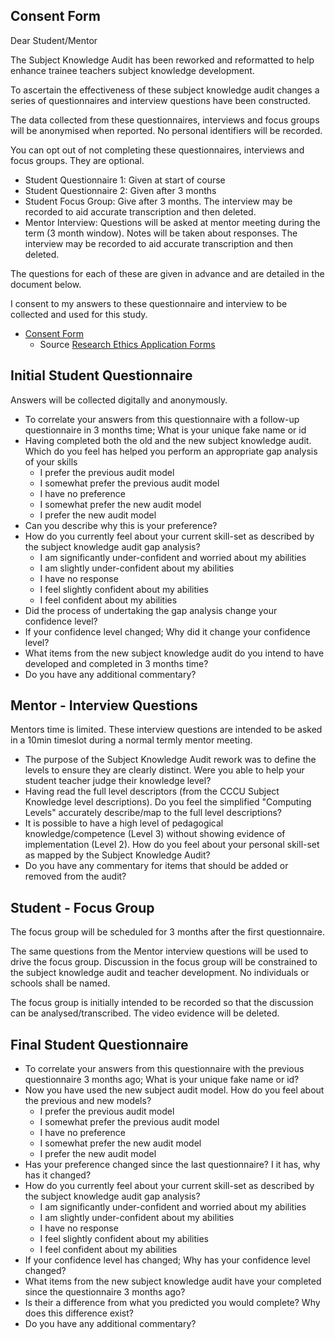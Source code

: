Consent Form
------------

Dear Student/Mentor

The Subject Knowledge Audit has been reworked and reformatted to help enhance trainee teachers subject knowledge development.

To ascertain the effectiveness of these subject knowledge audit changes a series of questionnaires and interview questions have been constructed.

The data collected from these questionnaires, interviews and focus groups will be anonymised when reported. No personal identifiers will be recorded.

You can opt out of not completing these questionnaires, interviews and focus groups. They are optional.

* Student Questionnaire 1: Given at start of course
* Student Questionnaire 2: Given after 3 months
* Student Focus Group: Give after 3 months. The interview may be recorded to aid accurate transcription and then deleted.
* Mentor Interview: Questions will be asked at mentor meeting during the term (3 month window). Notes will be taken about responses. The interview may be recorded to aid accurate transcription and then deleted.

The questions for each of these are given in advance and are detailed in the document below.

I consent to my answers to these questionnaire and interview to be collected and used for this study.

* [Consent Form](https://www.canterbury.ac.uk/research-and-consultancy/governance-and-ethics/docs/Consent-form-Nov19.docx)
    * Source [Research Ethics Application Forms](https://www.canterbury.ac.uk/research-and-consultancy/governance-and-ethics/research-ethics-panel-application-forms.aspx)
    

Initial Student Questionnaire
-----------------------------

Answers will be collected digitally and anonymously.

* To correlate your answers from this questionnaire with a follow-up questionnaire in 3 months time; What is your unique fake name or id
* Having completed both the old and the new subject knowledge audit. Which do you feel has helped you perform an appropriate gap analysis of your skills
    * I prefer the previous audit model
    * I somewhat prefer the previous audit model
    * I have no preference
    * I somewhat prefer the new audit model
    * I prefer the new audit model
* Can you describe why this is your preference?
* How do you currently feel about your current skill-set as described by the subject knowledge audit gap analysis?
    * I am significantly under-confident and worried about my abilities
    * I am slightly under-confident about my abilities
    * I have no response
    * I feel slightly confident about my abilities
    * I feel confident about my abilities
* Did the process of undertaking the gap analysis change your confidence level?
* If your confidence level changed; Why did it change your confidence level?
* What items from the new subject knowledge audit do you intend to have developed and completed in 3 months time?
* Do you have any additional commentary?



Mentor - Interview Questions
----------------------------

Mentors time is limited. These interview questions are intended to be asked in a 10min timeslot during a normal termly mentor meeting.

* The purpose of the Subject Knowledge Audit rework was to define the levels to ensure they are clearly distinct. Were you able to help your student teacher judge their knowledge level?
* Having read the full level descriptors (from the CCCU Subject Knowledge level descriptions). Do you feel the simplified "Computing Levels" accurately describe/map to the full level descriptions?
* It is possible to have a high level of pedagogical knowledge/competence (Level 3) without showing evidence of implementation (Level 2). How do you feel about your personal skill-set as mapped by the Subject Knowledge Audit?
* Do you have any commentary for items that should be added or removed from the audit?


Student - Focus Group
---------------------

The focus group will be scheduled for 3 months after the first questionnaire.

The same questions from the Mentor interview questions will be used to drive the focus group.
Discussion in the focus group will be constrained to the subject knowledge audit and teacher development. No individuals or schools shall be named.

The focus group is initially intended to be recorded so that the discussion can be analysed/transcribed. The video evidence will be deleted.


Final Student Questionnaire
---------------------------

* To correlate your answers from this questionnaire with the previous questionnaire 3 months ago; What is your unique fake name or id?
* Now you have used the new subject audit model. How do you feel about the previous and new models?
    * I prefer the previous audit model
    * I somewhat prefer the previous audit model
    * I have no preference
    * I somewhat prefer the new audit model
    * I prefer the new audit model
* Has your preference changed since the last questionnaire? I it has, why has it changed?
* How do you currently feel about your current skill-set as described by the subject knowledge audit gap analysis?
    * I am significantly under-confident and worried about my abilities
    * I am slightly under-confident about my abilities
    * I have no response
    * I feel slightly confident about my abilities
    * I feel confident about my abilities
* If your confidence level has changed; Why has your confidence level changed?
* What items from the new subject knowledge audit have your completed since the questionnaire 3 months ago?
* Is their a difference from what you predicted you would complete? Why does this difference exist?
* Do you have any additional commentary?

